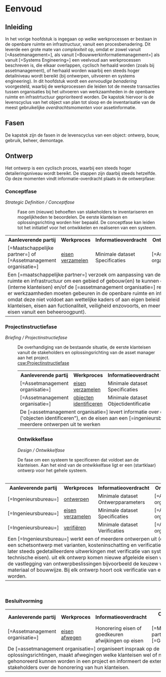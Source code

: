 # Eenvoud

## Inleiding
In het vorige hoofdstuk is ingegaan op welke werkprocessen er bestaan in de openbare ruimte en infrastructuur, vanuit een procesbenadering. Dit leverde een grote mate van *complexiteit* op, omdat er zowel vanuit [=Assetmanagement=], als vanuit [=Bouwwerkinformatiemanagement=] als vanuit [=Systems Engineering=] een veelvoud aan werkprocessen beschreven is, die elkaar overlappen, cyclisch herhaald worden (zoals bij assetmanagement), of herhaald worden waarbij een steeds hoger detailniveau wordt bereikt (bij ontwerpen, uitvoeren en systems engineering). In dit hoofdstuk wordt een *eenvoudige benadering* voorgesteld, waarbij de werkprocessen die leiden tot de meeste transacties tussen organisaties bij het uitvoeren van werkzaamheden in de openbare ruimte en infrastrtuctuur geprioriteerd worden. De kapstok hiervoor is de levenscyclus van het object van plan tot sloop en de inventarisatie van de meest gebruikelijke *overdrachtsmomenten* voor assetinformatie. 

## Fasen 
De kapstok zijn de fasen in de levenscyclus van een object: ontwerp, bouw, gebruik, beheer, demontage. 


## Ontwerp
Het ontwerp is een cyclisch proces, waarbij een steeds hoger detaileringsniveau wordt bereikt. De stappen zijn daarbij steeds hetzelfde. Op deze momenten vindt informatie-overdracht plaats in de ontwerpfase:

### Conceptfase

<dfn lang=EN>Strategic Definition / <dfn lang="NL">Conceptfase
	<dd>Fase om (nieuwe) behoeften van stakeholders te inventariseren en mogelijkheden te beoordelen. De eerste klanteisen en oplossingsrichting worden hier bepaald. De conceptfase kan leiden tot het initiatief voor het ontwikkelen en realiseren van een systeem.</dd>
<table>
    <tr>
        <th>Aanleverende partij</th>
        <th>Werkproces</th>
        <th>Informatieoverdracht</th>
        <th>Ontvangende partij</th>
    </tr>
    <tr>
        <td>[=Maatschappelijke partner=] of [=Assetmanagement organisatie=]</td>
        <td><a href="#eisen-verzamelen">eisen verzamelen</a></td>
        <td>Minimale dataset Specificaties</td>
        <td>[=Assetmanagement organisatie=]</td>
    </tr>
    <td colspan="4">Een [=maatschappelijke partner=] verzoek om aanpassing van de openbare ruimte en infrastructuur om een gebied of gebouw(en) te kunnen ontwikkelen (interne klanteisen) en/of de [=assetmanagement organisatie=] realiseert zich dat er werkzaamheden moeten gebeuren in de openbare ruimte en infrastructuur omdat deze niet voldoet aan wettelijke kaders of aan eigen beleid (interne klanteisen, eisen aan fuctionaliteit, veiligheid enzovoorts, en meer technische eisen vanuit een beheeroogpunt).</td>
    </tr>
    </table>

### Projectinstructiefase
<dfn lang=EN>Briefing / <dfn lang="NL">Projectinstructiefase
	<dd>De overhandiging van de bestaande situatie, de eerste klanteisen vanuit de stakeholders en oplossingsrichting van de asset manager aan het project.</dd>
	<dd><a href="https://data.crow.nl/contractspecificaties/id/Projectinstructiefase">csw:Projectinstructiefase</a>
    <br>
    <table>
    <tr>
        <th>Aanleverende partij</th>
        <th>Werkproces</th>
        <th>Informatieoverdracht</th>
        <th>Ontvangende partij</th>
    </tr>
    <tr>
        <td>[=Assetmanagement organisatie=]</td>
        <td> <a href="#eisen-verzamelen">eisen verzamelen</a></td></td>
        <td>Minimale dataset Specificaties</td>
        <td>[=Ingenieursbureau=]</td>
    </tr>
    <tr>
        <td>[=Assetmanagement organisatie=]</td>
        <td><a href="#objecten-identificeren">objecten identificeren</a> </td>
        <td>Minimale dataset Objectidentificatie</td>
        <td>[=Ingenieursbureau=]</td>
    </tr>
    <tr>
    <td colspan="4">De [=assetmanagement organisatie=] levert informatie over de bestaande situatie ('objecten identificeren"), en de eisen aan een [=ingenieursbureau=] om een of meerdere ontwerpen uit te werken</td>
    </tr>
      </table>

### Ontwikkelfase
<dfn lang=EN>Design / <dfn lang="NL">Ontwikkelfase
	<dd>De fase om een systeem te specificeren dat voldoet aan de klanteisen. Aan het eind van de ontwikkelfase ligt er een (startklaar) ontwerp voor het gehele systeem.</dd>
    <br>
    <table>
    <tr>
        <th>Aanleverende partij</th>
        <th>Werkproces</th>
        <th>Informatieoverdracht</th>
        <th>Ontvangende partij</th>
    </tr>
    <tr>
        <td>[=Ingenieursbureau=]</td>
        <td><a href="#ontwerpen">ontwerpen</a></td>
        <td>Minimale dataset Ontwerpparameters</td>
        <td>[=Assetmanagement organisatie=]</td>
    </tr>
    <tr>
        <td>[=Ingenieursbureau=]</td>
        <td><a href="#eisen-verzamelen">eisen verzamelen</a></td>
        <td>Minimale dataset Specificaties</td>
        <td>[=Assetmanagement organisatie=]</td>
    </tr>
    <tr>
        <td>[=Ingenieursbureau=]</td>
        <td><a href="#verifieren">verifiëren</a></td>
        <td>Minimale dataset Verificaties</td>
        <td>[=Assetmanagement organisatie=]</td>
    </tr>
       <tr>
    <td colspan="4">Een [=Ingenieursbureau=] werkt een of meerdere ontwerpen uit (de eerste keer een schetsontwerp met varianten, kosteninschatting en verificatie van klanteisen; later steeds gedetailleerdere uitwerkingen met verificatie van systeemeisen en technische eisen). uit elk ontwerp komen nieuwe afgeleide eisen voort, dit betreft de vastlegging van ontwerpbeslissingen bijvoorbeeld de keuzew voor een specifiek materiaal of bouwwijze. Bij elk ontwerp hoort ook verificatie van eisen geleverd te worden.</td>
    </tr>
      </table>
    <br>

### Besluitvorming
<table>
    <tr>
        <th>Aanleverende partij</th>
        <th>Werkproces</th>
        <th>Informatieoverdracht</th>
        <th>Ontvangende partij</th>
    </tr>
    <tr>
        <td>[=Assetmanagement organisatie=]</td>
        <td><a href="#eisen-afwegen">eisen afwegen</a></td>
        <td>Honorering eisen of goedkeuren afwijkingen op eisen</td>
        <td>[=Maatschappelijke partner=] [=Gebruiker=]</td>
    </tr>
       <tr>
       <td colspan="4">De [=assetmanagement organisatie=] organiseert inspraak op de oplossingsrichtingen, maakt afwegingen welke klanteisen wel of niet gehonoreerd kunnen worden in een project en informeert de externe stakeholders over de honorering van hun klanteisen. </td>
    </tr>
    <tr>
</table>

